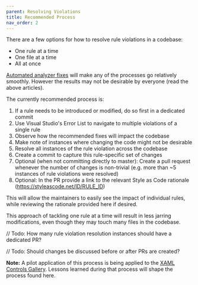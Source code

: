 ```yaml
---
parent: Resolving Violations
title: Recommended Process
nav_order: 2
---
```


There are a few options for how to resolve rule violations in a codebase:

* One rule at a time
* One file at a time
* All at once

[Automated analyzer fixes](https://docs.microsoft.com/visualstudio/ide/code-styles-and-code-cleanup) will make any of the processes go relatively smoothly. However the results may not be desirable by everyone (read the above articles).

The currently recommended process is:

1. If a rule needs to be introduced or modified, do so first in a dedicated commit
2. Use Visual Studio's Error List to navigate to multiple violations of a single rule
3. Observe how the recommended fixes will impact the codebase
4. Make note of instances where changing the code might not be desirable
5. Resolve all instances of the rule violation across the codebase
6. Create a commit to capture this rule-specific set of changes
7. Optional (when not committing directly to master): Create a pull request whenever the number of changes is non-trivial (e.g. more than ~5 instances of rule violations were resolved)
8. Optional: In the PR provide a link to the relevant Style as Code rationale (https://styleascode.net/ID/RULE_ID)

This will allow the maintainers to easily see the impact of individual rules, while reviewing the rationale provided here if desired.

This approach of tackling one rule at a time will result in less jarring modifications, even though they may touch many files in the codebase.

// Todo: How many rule violation resolution instances should have a dedicated PR?

// Todo: Should changes be discussed before or after PRs are created?

**Note:** A pilot application of this process is being applied to the [XAML Controls Gallery](https://github.com/microsoft/Xaml-Controls-Gallery). Lessons learned during that process will shape the process found here.